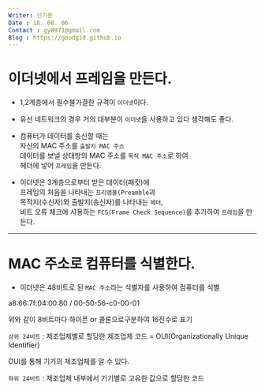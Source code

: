 ```yaml
---
Writer: 신기용
Date : 18. 08. 06
Contact : gy8971@gmail.com
Blog : https://goodgid.github.io
---
```



# 이더넷에서 프레임을 만든다.

* 1,2계층에서 필수불가결한 규격이 `이더넷`이다.

* 유선 네트워크의 경우 거의 대부분이 `이더넷`을 사용하고 있다 생각해도 좋다.

* 컴퓨터가 데이터를 송신할 때는 <br> 자신의 MAC 주소를 `출발지 MAC 주소` <br> 데이터를 보낼 상대방의 MAC 주소를 `목적 MAC 주소`로 하여 <br> 헤더에 넣어 `프레임`을 만든다.

* 이더넷은 3계층으로부터 받은 데이터(패킷)에 <br> 프레임의 처음을 나타내는 `프리앰블(Preamble`과 <br> 목적지(수신자)와 출발지(송신자)를 나타내는 `헤더`, <br> 비트 오류 체크에 사용하는 `FCS(Frame Check Sequence)`를 추가하여 `프레임`을 만든다.


---

# MAC 주소로 컴퓨터를 식별한다.

* 이더넷은 48비트로 된 `MAC 주소`라는 식별자를 사용하여 컴퓨터를 식별

a8:66:7f:04:00:80 / 00-50-56-c0-00-01

위와 같이 8비트마다 하이픈 or 콜론으로구분하여 16진수로 표기

`상위 24비트` : 제조업체별로 할당한 제조업체 코드 = OUI(Organizationally Unique Identifier)

OUI를 통해 기기의 제조업체를 알 수 있다.

`하위 24비트` : 제조업체 내부에서 기기별로 고유한 값으로 할당한 코드
